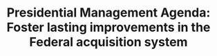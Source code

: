 ---
highlight: "false" 
title: "Presidential Management Agenda: Foster lasting improvements in the Federal acquisition system"
description: "Follow progress on the Administration's Priority 3, Strategy 1 set of goals to strengthen the U.S. domestic manufacturing base, support American workers, lead by example toward sustainable climate solutions, and create opportunities for underserved communities."
url-link: "https://www.performance.gov/pma/businessofgov/strategy/1/#gl-1.1"
type: "HTML"
gov-only: "false"
is-external: "true"
publication-date: "May 01, 2023"
reading-time: "10"
resource-type: "report"
filter: "p-filter"
audience: "contracts-acquisitions"
branded-offerings: "acquisition-policy-it-category"
---